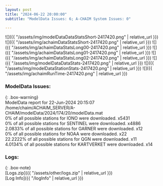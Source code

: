 ```yaml
---
layout: post
title: "2024-06-22 20:00:00"
subtitle: "ModelData Issues: 6; A-CHAIM System Issues: 0"

---
```


![]({{ "/assets/img/modelDataDataStatsShort-2417420.png" | relative_url }})
![]({{ "/assets/img/achaimDataStatsShort-2417420.png" | relative_url }})
![]({{ "/assets/img/achaimDataStatsLong00-2417420.png" | relative_url }})
![]({{ "/assets/img/achaimDataStatsLong01-2417420.png" | relative_url }})
![]({{ "/assets/img/achaimDataStatsLong02-2417420.png" | relative_url }})
![]({{ "/assets/img/modelDataDataStats-2417420.png" | relative_url }})
![]({{ "/assets/img/modelDataStationStats-2417420.png" | relative_url }})
![]({{ "/assets/img/achaimRunTime-2417420.png" | relative_url }})


### ModelData Issues:  
  
{: .box-warning}  
 ModelData report for 22-Jun-2024 20:15:07   
 /home/chaim/ACHAIM_SERVER/A-CHAIM/modelData/2024/174/20/modelData.mat   
 0% of all possible stations for IONO were downloaded. x5431   
 0% of all possible stations for SENTINEL were downloaded. x4886   
 2.0833% of all possible stations for GARNER were downloaded. x12   
 0% of all possible stations for NOAA were downloaded. x22   
 22.2222% of all possible stations for QGN were downloaded. x11   
 4.0134% of all possible stations for KARTVERKET were downloaded. x14   
  


### Logs:  
  
{: .box-note}  
[Logs.zip]({{ "/assets/other/logs.zip" | relative_url }})  
[Log Info]({{ "/logInfo" | relative_url }})  
